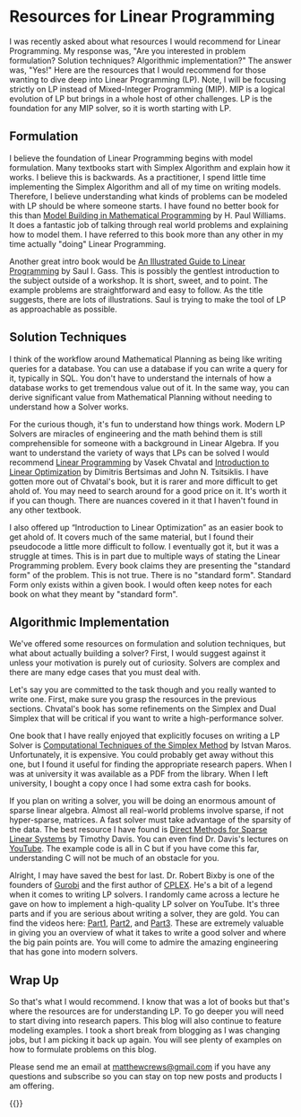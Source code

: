 # Resources for Linear Programming


I was recently asked about what resources I would recommend for Linear Programming. My response was, "Are you interested in problem formulation? Solution techniques? Algorithmic implementation?" The answer was, "Yes!" Here are the resources that I would recommend for those wanting to dive deep into Linear Programming (LP). Note, I will be focusing strictly on LP instead of Mixed-Integer Programming (MIP). MIP is a logical evolution of LP but brings in a whole host of other challenges. LP is the foundation for any MIP solver, so it is worth starting with LP.

## Formulation

I believe the foundation of Linear Programming begins with model formulation. Many textbooks start with Simplex Algorithm and explain how it works. I believe this is backwards. As a practitioner, I spend little time implementing the Simplex Algorithm and all of my time on writing models. Therefore, I believe understanding what kinds of problems can be modeled with LP should be where someone starts. I have found no better book for this than [Model Building in Mathematical Programming](https://read.amazon.com/kp/embed?asin=B00B8Y6MIG&preview=newtab&linkCode=kpe&ref_=cm_sw_r_kb_dp_C1XK0D6FPDQXY9AP603E) by H. Paul Williams. It does a fantastic job of talking through real world problems and explaining how to model them. I have referred to this book more than any other in my time actually "doing" Linear Programming.

Another great intro book would be [An Illustrated Guide to Linear Programming](https://www.amazon.com/Illustrated-Guide-Linear-Programming/dp/0486262588/) by Saul I. Gass. This is possibly the gentlest introduction to the subject outside of a workshop. It is short, sweet, and to point. The example problems are straightforward and easy to follow. As the title suggests, there are lots of illustrations. Saul is trying to make the tool of LP as approachable as possible.

## Solution Techniques

I think of the workflow around Mathematical Planning as being like writing queries for a database. You can use a database if you can write a query for it, typically in SQL. You don't have to understand the internals of how a database works to get tremendous value out of it. In the same way, you can derive significant value from Mathematical Planning without needing to understand how a Solver works.

For the curious though, it's fun to understand how things work. Modern LP Solvers are miracles of engineering and the math behind them is still comprehensible for someone with a background in Linear Algebra. If you want to understand the variety of ways that LPs can be solved I would recommend [Linear Programming](https://www.amazon.com/Linear-Programming-Books-Mathematical-Sciences/dp/0716715872/) by Vasek Chvatal and [Introduction to Linear Optimization](https://www.amazon.com/Introduction-Linear-Optimization-Scientific-Computation/dp/1886529191/) by Dimitris Bertsimas and John N. Tsitsiklis. I have gotten more out of Chvatal's book, but it is rarer and more difficult to get ahold of. You may need to search around for a good price on it. It's worth it if you can though. There are nuances covered in it that I haven't found in any other textbook.

I also offered up “Introduction to Linear Optimization” as an easier book to get ahold of. It covers much of the same material, but I found their pseudocode a little more difficult to follow. I eventually got it, but it was a struggle at times. This is in part due to multiple ways of stating the Linear Programming problem. Every book claims they are presenting the "standard form" of the problem. This is not true. There is no "standard form". Standard Form only exists within a given book. I would often keep notes for each book on what they meant by "standard form".

## Algorithmic Implementation

We've offered some resources on formulation and solution techniques, but what about actually building a solver? First, I would suggest against it unless your motivation is purely out of curiosity. Solvers are complex and there are many edge cases that you must deal with.

Let's say you are committed to the task though and you really wanted to write one. First, make sure you grasp the resources in the previous sections. Chvatal's book has some refinements on the Simplex and Dual Simplex that will be critical if you want to write a high-performance solver.

One book that I have really enjoyed that explicitly focuses on writing a LP Solver is [Computational Techniques of the Simplex Method](https://www.amazon.com/Computational-Techniques-International-Operations-Management/dp/1402073321/) by Istvan Maros. Unfortunately, it is expensive. You could probably get away without this one, but I found it useful for finding the appropriate research papers. When I was at university it was available as a PDF from the library. When I left university, I bought a copy once I had some extra cash for books.

If you plan on writing a solver, you will be doing an enormous amount of sparse linear algebra. Almost all real-world problems involve sparse, if not hyper-sparse, matrices. A fast solver must take advantage of the sparsity of the data. The best resource I have found is [Direct Methods for Sparse Linear Systems](https://www.amazon.com/Direct-Methods-Systems-Fundamentals-Algorithms/dp/0898716136/) by Timothy Davis. You can even find Dr. Davis's lectures on [YouTube](https://www.youtube.com/playlist?list=PL5EvFKC69QIyRLFuxWRnH6hIw6e1-bBXB). The example code is all in C but if you have come this far, understanding C will not be much of an obstacle for you.

Alright, I may have saved the best for last. Dr. Robert Bixby is one of the founders of [Gurobi](https://www.gurobi.com/) and the first author of [CPLEX](https://en.wikipedia.org/wiki/CPLEX). He's a bit of a legend when it comes to writing LP solvers. I randomly came across a lecture he gave on how to implement a high-quality LP solver on YouTube. It's three parts and if you are serious about writing a solver, they are gold. You can find the videos here: [Part1](https://www.youtube.com/watch?v=z1xvqwQR6xU), [Part2](https://www.youtube.com/watch?v=ZNf84y4M-Dw), and [Part3](https://www.youtube.com/watch?v=uccbVoamiUM). These are extremely valuable in giving you an overview of what it takes to write a good solver and where the big pain points are. You will come to admire the amazing engineering that has gone into modern solvers.

## Wrap Up

So that's what I would recommend. I know that was a lot of books but that's where the resources are for understanding LP. To go deeper you will need to start diving into research papers. This blog will also continue to feature modeling examples. I took a short break from blogging as I was changing jobs, but I am picking it back up again. You will see plenty of examples on how to formulate problems on this blog.

Please send me an email at matthewcrews@gmail.com if you have any questions and subscribe so you can stay on top new posts and products I am offering.

{{<subscribe>}}

